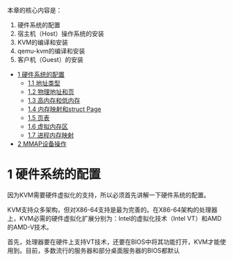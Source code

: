 本章的核心内容是：

1. 硬件系统的配置
2. 宿主机（Host）操作系统的安装
3. KVM的编译和安装
4. qemu-kvm的编译和安装
5. 客户机（Guest）的安装

* [1 硬件系统的配置](#1)
    - [1.1 地址类型](#1.1)
    - [1.2 物理地址和页](#1.2)
    - [1.3 高内存和低内存](#1.3)
    - [1.4 内存映射和struct Page](#1.4)
    - [1.5 页表](#1.5)
    - [1.6 虚拟内存区](#1.6)
    - [1.7 进程内存映射](#1.7)
* [2 MMAP设备操作](#2)

<h1 id="1">1 硬件系统的配置</h1>

因为KVM需要硬件虚拟化的支持，所以必须首先讲解一下硬件系统的配置。

KVM支持众多架构，但对X86-64支持是最为完善的。在X86-64架构的处理器上，KVM必需的硬件虚拟化扩展分别为：Intel的虚拟化技术（Intel VT）和AMD的AMD-V技术。

首先，处理器要在硬件上支持VT技术，还要在BIOS中将其功能打开，KVM才能使用到。目前，多数流行的服务器和部分桌面服务器的BIOS都默认